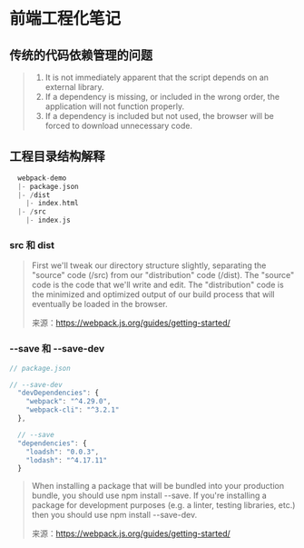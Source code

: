 # 前端工程化笔记

## 传统的代码依赖管理的问题

> 1. It is not immediately apparent that the script depends on an external library.
> 2. If a dependency is missing, or included in the wrong order, the application will not function properly.
> 3. If a dependency is included but not used, the browser will be forced to download unnecessary code.


## 工程目录结构解释

```c
  webpack-demo
  |- package.json
  |- /dist
    |- index.html
  |- /src
    |- index.js
```

### src 和 dist

> First we'll tweak our directory structure slightly, separating the "source" code (/src) from our "distribution" code (/dist). The "source" code is the code that we'll write and edit. The "distribution" code is the minimized and optimized output of our build process that will eventually be loaded in the browser.
> 
> 来源：https://webpack.js.org/guides/getting-started/

### --save 和 --save-dev

```javascript
// package.json

// --save-dev
  "devDependencies": {
    "webpack": "^4.29.0",
    "webpack-cli": "^3.2.1"
  },

  // --save
  "dependencies": {
    "loadsh": "0.0.3",
    "lodash": "^4.17.11"
  }

```

> When installing a package that will be bundled into your production bundle, you should use npm install --save. If you're installing a package for development purposes (e.g. a linter, testing libraries, etc.) then you should use npm install --save-dev. 
> 
> 来源：https://webpack.js.org/guides/getting-started/